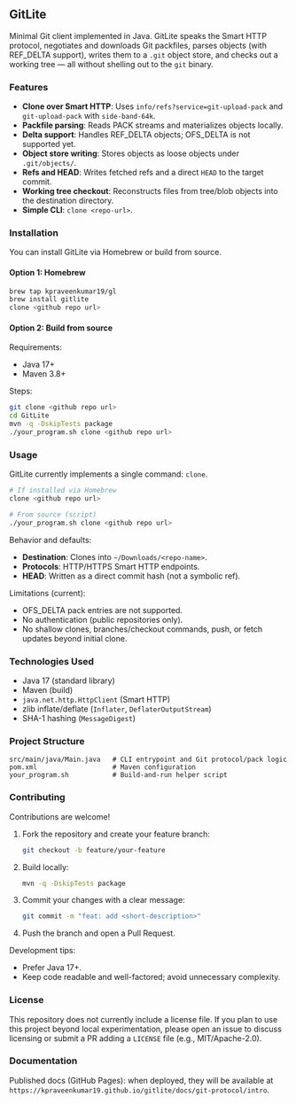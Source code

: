 ## GitLite

Minimal Git client implemented in Java. GitLite speaks the Smart HTTP protocol, negotiates and downloads Git packfiles, parses objects (with REF_DELTA support), writes them to a `.git` object store, and checks out a working tree — all without shelling out to the `git` binary.

### Features

- **Clone over Smart HTTP**: Uses `info/refs?service=git-upload-pack` and `git-upload-pack` with `side-band-64k`.
- **Packfile parsing**: Reads PACK streams and materializes objects locally.
- **Delta support**: Handles REF_DELTA objects; OFS_DELTA is not supported yet.
- **Object store writing**: Stores objects as loose objects under `.git/objects/`.
- **Refs and HEAD**: Writes fetched refs and a direct `HEAD` to the target commit.
- **Working tree checkout**: Reconstructs files from tree/blob objects into the destination directory.
- **Simple CLI**: `clone <repo-url>`.

### Installation

You can install GitLite via Homebrew or build from source.

#### Option 1: Homebrew

```bash
brew tap kpraveenkumar19/gl
brew install gitlite
clone <github repo url>
```

#### Option 2: Build from source

Requirements:
- Java 17+
- Maven 3.8+

Steps:
```bash
git clone <github repo url>
cd GitLite
mvn -q -DskipTests package
./your_program.sh clone <github repo url>
```

### Usage

GitLite currently implements a single command: `clone`.

```bash
# If installed via Homebrew
clone <github repo url>

# From source (script)
./your_program.sh clone <github repo url>
```

Behavior and defaults:
- **Destination**: Clones into `~/Downloads/<repo-name>`.
- **Protocols**: HTTP/HTTPS Smart HTTP endpoints.
- **HEAD**: Written as a direct commit hash (not a symbolic ref).

Limitations (current):
- OFS_DELTA pack entries are not supported.
- No authentication (public repositories only).
- No shallow clones, branches/checkout commands, push, or fetch updates beyond initial clone.

### Technologies Used

- Java 17 (standard library)
- Maven (build)
- `java.net.http.HttpClient` (Smart HTTP)
- zlib inflate/deflate (`Inflater`, `DeflaterOutputStream`)
- SHA-1 hashing (`MessageDigest`)

### Project Structure

```text
src/main/java/Main.java   # CLI entrypoint and Git protocol/pack logic
pom.xml                   # Maven configuration
your_program.sh           # Build-and-run helper script
```

### Contributing

Contributions are welcome!

1. Fork the repository and create your feature branch:
   ```bash
   git checkout -b feature/your-feature
   ```
2. Build locally:
   ```bash
   mvn -q -DskipTests package
   ```
3. Commit your changes with a clear message:
   ```bash
   git commit -m "feat: add <short-description>"
   ```
4. Push the branch and open a Pull Request.

Development tips:
- Prefer Java 17+.
- Keep code readable and well-factored; avoid unnecessary complexity.

### License

This repository does not currently include a license file. If you plan to use this project beyond local experimentation, please open an issue to discuss licensing or submit a PR adding a `LICENSE` file (e.g., MIT/Apache-2.0).
 
### Documentation

Published docs (GitHub Pages): when deployed, they will be available at `https://kpraveenkumar19.github.io/gitlite/docs/git-protocol/intro`.



